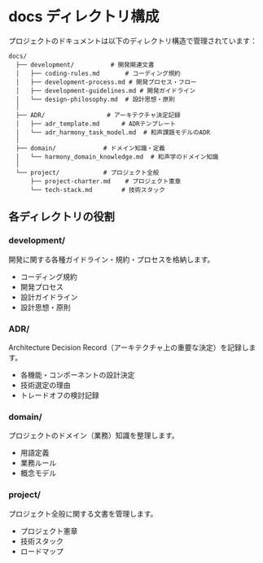 # docs ディレクトリ構成

プロジェクトのドキュメントは以下のディレクトリ構造で管理されています：

```
docs/
  ├── development/          # 開発関連文書
  │   ├── coding-rules.md       # コーディング規約
  │   ├── development-process.md # 開発プロセス・フロー
  │   ├── development-guidelines.md # 開発ガイドライン
  │   └── design-philosophy.md  # 設計思想・原則
  │
  ├── ADR/                 # アーキテクチャ決定記録
  │   ├── adr_template.md      # ADRテンプレート
  │   └── adr_harmony_task_model.md  # 和声課題モデルのADR
  │
  ├── domain/             # ドメイン知識・定義
  │   └── harmony_domain_knowledge.md  # 和声学のドメイン知識
  │
  └── project/            # プロジェクト全般
      ├── project-charter.md    # プロジェクト憲章
      └── tech-stack.md        # 技術スタック
```

## 各ディレクトリの役割

### development/
開発に関する各種ガイドライン・規約・プロセスを格納します。
- コーディング規約
- 開発プロセス
- 設計ガイドライン
- 設計思想・原則

### ADR/
Architecture Decision Record（アーキテクチャ上の重要な決定）を記録します。
- 各機能・コンポーネントの設計決定
- 技術選定の理由
- トレードオフの検討記録

### domain/
プロジェクトのドメイン（業務）知識を整理します。
- 用語定義
- 業務ルール
- 概念モデル

### project/
プロジェクト全般に関する文書を管理します。
- プロジェクト憲章
- 技術スタック
- ロードマップ
